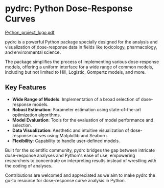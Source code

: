 # pydrc: Python Dose-Response Curves

[Python_project_logo.pdf](https://github.com/Mr-Mathias-F/pydrc/files/12515748/Python_project_logo.pdf)


pydrc is a powerful Python package specially designed for the analysis and visualization of dose-response data in fields like toxicology, pharmacology, and environmental science. 

The package simplifies the process of implementing various dose-response models, offering a uniform interface for a wide range of common models, including but not limited to Hill, Logistic, Gompertz models, and more.

## Key Features
- **Wide Range of Models**: Implementation of a broad selection of dose-response models.
- **Robust Estimation**: Parameter estimation using state-of-the-art optimization algorithms.
- **Model Evaluation**: Tools for the evaluation of model performance and selection.
- **Data Visualization**: Aesthetic and intuitive visualization of dose-response curves using Matplotlib and Seaborn.
- **Flexibility**: Capability to handle user-defined models.

Built for the scientific community, pydrc bridges the gap between intricate dose-response analyses and Python's ease of use, empowering researchers to concentrate on interpreting results instead of wrestling with the coding of analyses.

Contributions are welcomed and appreciated as we aim to make pydrc the go-to resource for dose-response curve analysis in Python.
